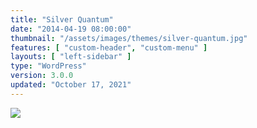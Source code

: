 ```yaml
---
title: "Silver Quantum"
date: "2014-04-19 08:00:00"
thumbnail: "/assets/images/themes/silver-quantum.jpg"
features: [ "custom-header", "custom-menu" ]
layouts: [ "left-sidebar" ]
type: "WordPress"
version: 3.0.0
updated: "October 17, 2021"
---
```

<img src="{{ $page->thumbnail }}" />